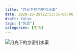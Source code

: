 ```yaml
---
title: "月光下的京密引水渠"
date: 2020-10-28T22:53:55+08:00
draft: false
tags: ["风景"]
categories: [生活]
---
```


![月光下的京密引水渠](https://user-images.githubusercontent.com/4570641/97453501-c3fb7400-1970-11eb-96c0-0991fc3878ab.jpg)
<!--more-->
